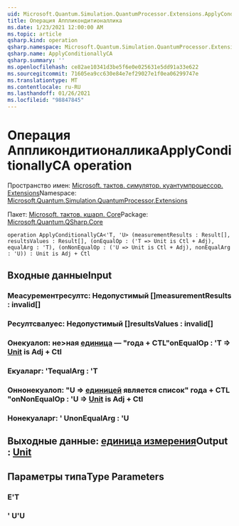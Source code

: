 ```yaml
---
uid: Microsoft.Quantum.Simulation.QuantumProcessor.Extensions.ApplyConditionallyCA
title: Операция Аппликондитионаллика
ms.date: 1/23/2021 12:00:00 AM
ms.topic: article
qsharp.kind: operation
qsharp.namespace: Microsoft.Quantum.Simulation.QuantumProcessor.Extensions
qsharp.name: ApplyConditionallyCA
qsharp.summary: ''
ms.openlocfilehash: ce82ae10341d3be5f6e0e025631e5dd91a33e622
ms.sourcegitcommit: 71605ea9cc630e84e7ef29027e1f0ea06299747e
ms.translationtype: MT
ms.contentlocale: ru-RU
ms.lasthandoff: 01/26/2021
ms.locfileid: "98847845"
---
```

# <a name="applyconditionallyca-operation"></a><span data-ttu-id="d7dd1-102">Операция Аппликондитионаллика</span><span class="sxs-lookup"><span data-stu-id="d7dd1-102">ApplyConditionallyCA operation</span></span>

<span data-ttu-id="d7dd1-103">Пространство имен: [Microsoft. тактов. симулятор. куантумпроцессор. Extensions](xref:Microsoft.Quantum.Simulation.QuantumProcessor.Extensions)</span><span class="sxs-lookup"><span data-stu-id="d7dd1-103">Namespace: [Microsoft.Quantum.Simulation.QuantumProcessor.Extensions](xref:Microsoft.Quantum.Simulation.QuantumProcessor.Extensions)</span></span>

<span data-ttu-id="d7dd1-104">Пакет: [Microsoft. тактов. кшарп. Core](https://nuget.org/packages/Microsoft.Quantum.QSharp.Core)</span><span class="sxs-lookup"><span data-stu-id="d7dd1-104">Package: [Microsoft.Quantum.QSharp.Core](https://nuget.org/packages/Microsoft.Quantum.QSharp.Core)</span></span>




```qsharp
operation ApplyConditionallyCA<'T, 'U> (measurementResults : Result[], resultsValues : Result[], (onEqualOp : ('T => Unit is Ctl + Adj), equalArg : 'T), (onNonEqualOp : ('U => Unit is Ctl + Adj), nonEqualArg : 'U)) : Unit is Adj + Ctl
```


## <a name="input"></a><span data-ttu-id="d7dd1-105">Входные данные</span><span class="sxs-lookup"><span data-stu-id="d7dd1-105">Input</span></span>

### <a name="measurementresults--__invalidresult__"></a><span data-ttu-id="d7dd1-106">Меасурементресултс: __Недопустимый <Result>__[]</span><span class="sxs-lookup"><span data-stu-id="d7dd1-106">measurementResults : __invalid<Result>__[]</span></span>




### <a name="resultsvalues--__invalidresult__"></a><span data-ttu-id="d7dd1-107">Ресултсвалуес: __Недопустимый <Result>__[]</span><span class="sxs-lookup"><span data-stu-id="d7dd1-107">resultsValues : __invalid<Result>__[]</span></span>




### <a name="onequalop--t--unit--is-adj--ctl"></a><span data-ttu-id="d7dd1-108">Онекуалоп: не>ная [единица](xref:microsoft.quantum.lang-ref.unit)  — "года + CTL"</span><span class="sxs-lookup"><span data-stu-id="d7dd1-108">onEqualOp : 'T => [Unit](xref:microsoft.quantum.lang-ref.unit)  is Adj + Ctl</span></span>




### <a name="equalarg--t"></a><span data-ttu-id="d7dd1-109">Екуаларг: 'T</span><span class="sxs-lookup"><span data-stu-id="d7dd1-109">equalArg : 'T</span></span>




### <a name="onnonequalop--u--unit--is-adj--ctl"></a><span data-ttu-id="d7dd1-110">Оннонекуалоп: "U => [единицей](xref:microsoft.quantum.lang-ref.unit)  является список" года + CTL "</span><span class="sxs-lookup"><span data-stu-id="d7dd1-110">onNonEqualOp : 'U => [Unit](xref:microsoft.quantum.lang-ref.unit)  is Adj + Ctl</span></span>




### <a name="nonequalarg--u"></a><span data-ttu-id="d7dd1-111">Нонекуаларг: ' U</span><span class="sxs-lookup"><span data-stu-id="d7dd1-111">nonEqualArg : 'U</span></span>





## <a name="output--unit"></a><span data-ttu-id="d7dd1-112">Выходные данные: [единица измерения](xref:microsoft.quantum.lang-ref.unit)</span><span class="sxs-lookup"><span data-stu-id="d7dd1-112">Output : [Unit](xref:microsoft.quantum.lang-ref.unit)</span></span>



## <a name="type-parameters"></a><span data-ttu-id="d7dd1-113">Параметры типа</span><span class="sxs-lookup"><span data-stu-id="d7dd1-113">Type Parameters</span></span>

### <a name="t"></a><span data-ttu-id="d7dd1-114">Е</span><span class="sxs-lookup"><span data-stu-id="d7dd1-114">'T</span></span>


### <a name="u"></a><span data-ttu-id="d7dd1-115">' U</span><span class="sxs-lookup"><span data-stu-id="d7dd1-115">'U</span></span>

